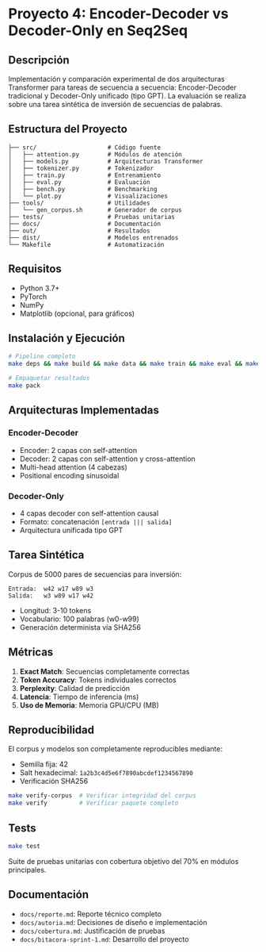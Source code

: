 # Proyecto 4: Encoder-Decoder vs Decoder-Only en Seq2Seq

## Descripción

Implementación y comparación experimental de dos arquitecturas Transformer para tareas de secuencia a secuencia: Encoder-Decoder tradicional y Decoder-Only unificado (tipo GPT). La evaluación se realiza sobre una tarea sintética de inversión de secuencias de palabras.

## Estructura del Proyecto

```
├── src/                    # Código fuente
│   ├── attention.py        # Módulos de atención
│   ├── models.py           # Arquitecturas Transformer
│   ├── tokenizer.py        # Tokenizador
│   ├── train.py            # Entrenamiento
│   ├── eval.py             # Evaluación
│   ├── bench.py            # Benchmarking
│   └── plot.py             # Visualizaciones
├── tools/                  # Utilidades
│   └── gen_corpus.sh       # Generador de corpus
├── tests/                  # Pruebas unitarias
├── docs/                   # Documentación
├── out/                    # Resultados
├── dist/                   # Modelos entrenados
└── Makefile                # Automatización
```

## Requisitos

- Python 3.7+
- PyTorch
- NumPy
- Matplotlib (opcional, para gráficos)

## Instalación y Ejecución

```bash
# Pipeline completo
make deps && make build && make data && make train && make eval && make bench

# Empaquetar resultados
make pack
```

## Arquitecturas Implementadas

### Encoder-Decoder
- Encoder: 2 capas con self-attention
- Decoder: 2 capas con self-attention y cross-attention
- Multi-head attention (4 cabezas)
- Positional encoding sinusoidal

### Decoder-Only
- 4 capas decoder con self-attention causal
- Formato: concatenación `[entrada ||| salida]`
- Arquitectura unificada tipo GPT

## Tarea Sintética

Corpus de 5000 pares de secuencias para inversión:
```
Entrada:  w42 w17 w89 w3
Salida:   w3 w89 w17 w42
```

- Longitud: 3-10 tokens
- Vocabulario: 100 palabras (w0-w99)
- Generación determinista vía SHA256

## Métricas

1. **Exact Match**: Secuencias completamente correctas
2. **Token Accuracy**: Tokens individuales correctos
3. **Perplexity**: Calidad de predicción
4. **Latencia**: Tiempo de inferencia (ms)
5. **Uso de Memoria**: Memoria GPU/CPU (MB)

## Reproducibilidad

El corpus y modelos son completamente reproducibles mediante:
- Semilla fija: 42
- Salt hexadecimal: `1a2b3c4d5e6f7890abcdef1234567890`
- Verificación SHA256

```bash
make verify-corpus  # Verificar integridad del corpus
make verify         # Verificar paquete completo
```

## Tests

```bash
make test
```

Suite de pruebas unitarias con cobertura objetivo del 70% en módulos principales.

## Documentación

- `docs/reporte.md`: Reporte técnico completo
- `docs/autoria.md`: Decisiones de diseño e implementación
- `docs/cobertura.md`: Justificación de pruebas
- `docs/bitacora-sprint-1.md`: Desarrollo del proyecto